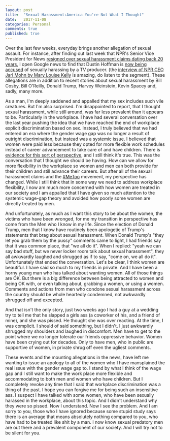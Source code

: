 ```yaml
---
layout: post
title:  "Sexual Harassment:America You're Not What I Thought"
date:   2017-11-08
categories: Personal
comments: true
published: true
---
```


Over the last few weeks, everyday brings another allegation of sexual assault. For instance, after finding out last week that NPR's Senior Vice President for News [resigned over sexual harassment claims dating back 20 years][1], I open Google news to find that Dustin Hoffman is [now being accused][2] of sexually harassing by a TV producer. (the [interview of NPR CEO Jarl Mohn by Mary Louise Kelly][1] is amazing, do listen to the segment).  These allegations are in addition to recent stories about sexual harassment by Bill Cosby, Bill O'Reilly, Donald Trump, Harvey Weinstein, Kevin Spacey and, sadly, many more. 

As a man, I'm deeply saddened and appalled that my sex includes such vile creatures.  But I'm also surprised.  I'm disappointed to report, that I thought sexual harassment, while still around, was far less prevalent than it appears to be. Particularly in the workplace. I have had several conversation over the last year pushing the idea that we have reached the end of workplace explicit discrimination based on sex. Instead, I truly believed that we had entered an era where the gender wage gap was no longer a result of outright discrimination, but instead was a systemic issue.  I believed that women were paid less because they opted for more flexible work schedules instead of career advancement to take care of and have children.  There is [evidence for this sort of perspective][3], and I still think it's true. This was the conversation that I thought we should be having. How can we allow for more flexibility in the workplace so women and men can both provide for their children and still advance their careers. But after all of the sexual harassment claims and the [#MeToo][4] movement, my perspective has changed. While I still think that in some way we need to address workplace flexibility, I now am much more concerned with how women are treated in our society and I am appalled that I have given so much attention to the systemic wage-gap theory and avoided how poorly some women are directly treated by men. 

And unfortunately, as much as I want this story to be about the women, the victims who have been wronged, for me my transition in perspective has come from the Men who I know in my life.  Since the election of Donald Trump, men that I know have routinely been apologetic of Trump's statements that brag about sexual harassment. When Donald Trump's "they let you grab them by the pussy" comments came to light, I had friends say that it was common place, that "we all do it".  When I replied: "yeah we can say bad stuff, but we never locker room talk about sexual harassment", they all awkwardly laughed and shrugged as if to say, "come on, we all do it". Unfortunately that ended the conversation. Let's be clear, I think women are beautiful.  I have said so much to my friends in private. And I have been a horny young man who has talked about wanting women. All of those things are OK. But there is a big difference between being attracted to women and being OK with, or even talking about, grabbing a women, or using a women.  Comments and actions from men who condone sexual harassment across the country should be whole heartedly condemned, not awkwardly shrugged off and excepted. 

And that isn't the only story, just two weeks ago I had a guy at a wedding try to tell me that he slapped a girls ass (a coworker of his, and a friend of mine), and she was pissed.  He thought she was over reacting.  At the time, I was complicit.  I should of said something, but I didn't.  I just awkwardly shrugged my shoulders and laughed in discomfort. Men have to get to the point where we no longer tolerate our friends oppressive behavior.  Women have been crying out for decades.  Only to have men, who in public are supportive of women, in private shrug off even the ugliest comments. 

These events and the mounting allegations in the news, have left me wanting to issue an apology to all  of the women who I have mansplained the real issue with the gender wage gap to. I stand by what I think of the wage gap and I still want to make the work place more flexible and accommodating to both men and women who have children.  But I completely revoke any time that I said that workplace discrimination was a thing of the past.  I hope you can forgive me for being such an insensitive ass. I suspect I have talked with some women, who have been sexually harassed in the workplace, about this topic.  And I didn't understand why they were so pissed.  Now I understand.  Now I see the problem.  And I am sorry to you, those who I have ignored because some stupid study says there is an average that means absolutely nothing compared to you, who have had to be treated like shit by a man. I now know sexual predatory men are out there and a prevalent component of our society.  And I will try not to be silent for you. 





[1]: http://www.npr.org/2017/11/01/561427869/top-npr-new-executive-mike-oreskes-resigns-amid-allegations-of-sexual-harassment

[2]: http://www.indiewire.com/2017/11/dustin-hoffman-accused-sexual-harassment-wendy-riss-gatsiounis-anna-graham-hunter-1201893439/

[3]: http://freakonomics.com/podcast/the-true-story-of-the-gender-pay-gap-a-new-freakonomics-radio-podcast/

[4]: https://twitter.com/search?q=%23MeToo&src=tyah